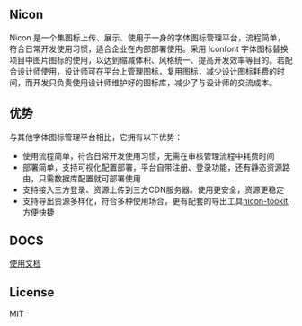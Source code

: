 ## Nicon

Nicon 是一个集图标上传、展示、使用于一身的字体图标管理平台，流程简单，符合日常开发使用习惯，适合企业在内部部署使用。采用 Iconfont 字体图标替换项目中图片图标的使用，以达到缩减体积、风格统一、提高开发效率等目的。若配合设计师使用，设计师可在平台上管理图标，复用图标，减少设计图标耗费的时间，而开发只负责使用设计师维护好的图标库，减少了与设计师的交流成本。

## 优势
与其他字体图标管理平台相比，它拥有以下优势：

* 使用流程简单，符合日常开发使用习惯，无需在审核管理流程中耗费时间
* 部署简单，支持可视化配置部署，平台自带注册、登录功能，还有静态资源路由，只需数据库配置就可部署使用
* 支持接入三方登录、资源上传到三方CDN服务器。使用更安全，资源更稳定
* 支持导出资源多样化，符合多种使用场合，更有配套的导出工具[nicon-tookit](https://github.com/bolin-L/nicon-toolkit), 方便快捷

## DOCS

[使用文档](http://icon.bolin.site/resource/docs/README.html)

## License
MIT
